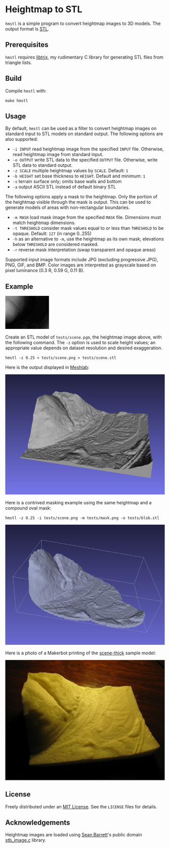 # Heightmap to STL

`hmstl` is a simple program to convert heightmap images to 3D models. The output format is [STL](http://www.ennex.com/~fabbers/StL.asp).

## Prerequisites

`hmstl` requires [libtrix](https://github.com/anoved/libtrix/), my rudimentary C library for generating STL files from triangle lists.

## Build

Compile `hmstl` with:

	make hmstl

## Usage

By default, `hmstl` can be used as a filter to convert heightmap images on standard input to STL models on standard output. The following options are also supported:

- `-i INPUT` read heightmap image from the specified `INPUT` file. Otherwise, read heightmap image from standard input.
- `-o OUTPUT` write STL data to the specified `OUTPUT` file. Otherwise, write STL data to standard output.
- `-z SCALE` multiple heightmap values by `SCALE`. Default: `1`
- `-b HEIGHT` set base thickness to `HEIGHT`. Default and minimum: `1`
- `-s` terrain surface only; omits base walls and bottom
- `-a` output ASCII STL instead of default binary STL

The following options apply a mask to the heightmap. Only the portion of the heightmap visible through the mask is output. This can be used to generate models of areas with non-rectangular boundaries.

- `-m MASK` load mask image from the specified `MASK` file. Dimensions must match heightmap dimensions.
- `-t THRESHOLD` consider mask values equal to or less than `THRESHOLD` to be opaque. Default: `127` (in range 0..255)
- `-h` as an alternative to `-m`, use the heightmap as its own mask; elevations below `THRESHOLD` are considered masked.
- `-r` reverse mask interpretation (swap transparent and opaque areas)

Supported input image formats include JPG (excluding progressive JPG), PNG, GIF, and BMP. Color images are interpreted as grayscale based on pixel luminance (0.3 R, 0.59 G, 0.11 B).

## Example

[![Test scene heightmap](tests/scene.png)](tests/scene.png)

Create an STL model of `tests/scene.pgm`, the heightmap image above, with the following command. The `-z` option is used to scale height values; an appropriate value depends on dataset resolution and desired exaggeration.

	hmstl -z 0.25 < tests/scene.png > tests/scene.stl

Here is the output displayed in [Meshlab](http://meshlab.sourceforge.net/):

[![Test scene STL file](tests/scene-stl.png)](tests/scene.stl)

Here is a contrived masking example using the same heightmap and a compound oval mask:

	hmstl -z 0.25 -i tests/scene.png -m tests/mask.png -o tests/blob.stl

[![Masked model](tests/blob-stl.png)](tests/blob.stl)

Here is a photo of a Makerbot printing of the [scene-thick](tests/scene-thick.stl) sample model:

[![Printed model of sample scene](tests/scene-thick-print.jpg)](tests/scene-thick-print.jpg)

## License

Freely distributed under an [MIT License](LICENSE). See the `LICENSE` files for details.

## Acknowledgements

Heightmap images are loaded using [Sean Barrett](http://nothings.org/)'s public domain [stb_image.c](http://nothings.org/stb_image.c) library.
